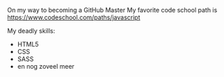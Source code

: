 On my way to becoming a GitHub Master
My favorite code school path is https://www.codeschool.com/paths/javascript

My deadly skills:
* HTML5
* CSS
* SASS
* en nog zoveel meer
